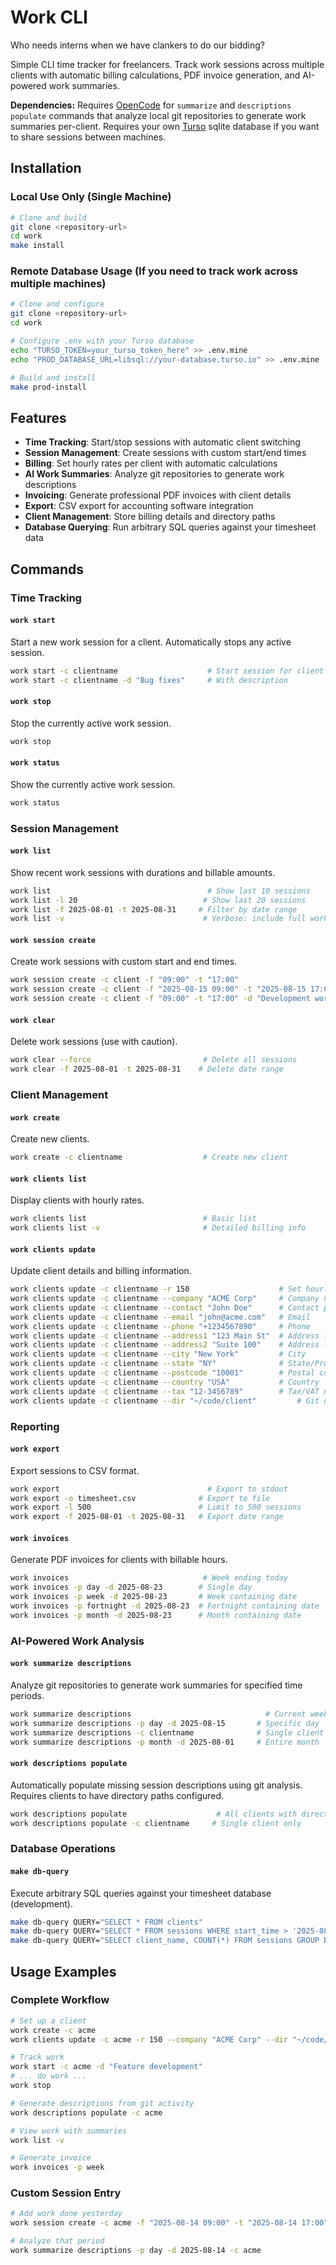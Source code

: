 # Work CLI

Who needs interns when we have clankers to do our bidding?

Simple CLI time tracker for freelancers. Track work sessions across multiple clients with automatic billing calculations, PDF invoice generation, and AI-powered work summaries.

**Dependencies:** Requires [OpenCode](https://github.com/sst/opencode) for `summarize` and `descriptions populate` commands that analyze local git repositories to generate work summaries per-client. Requires your own [Turso](https://turso.tech/) sqlite database if you want to share sessions between machines.

## Installation

### Local Use Only (Single Machine)
```bash
# Clone and build
git clone <repository-url>
cd work
make install
```

### Remote Database Usage (If you need to track work across multiple machines)
```bash
# Clone and configure
git clone <repository-url>
cd work

# Configure .env with your Turso database
echo "TURSO_TOKEN=your_turso_token_here" >> .env.mine
echo "PROD_DATABASE_URL=libsql://your-database.turso.io" >> .env.mine

# Build and install
make prod-install
```

## Features

- **Time Tracking**: Start/stop sessions with automatic client switching
- **Session Management**: Create sessions with custom start/end times
- **Billing**: Set hourly rates per client with automatic calculations  
- **AI Work Summaries**: Analyze git repositories to generate work descriptions
- **Invoicing**: Generate professional PDF invoices with client details
- **Export**: CSV export for accounting software integration
- **Client Management**: Store billing details and directory paths
- **Database Querying**: Run arbitrary SQL queries against your timesheet data

## Commands

### Time Tracking

#### `work start`
Start a new work session for a client. Automatically stops any active session.
```bash
work start -c clientname                    # Start session for client
work start -c clientname -d "Bug fixes"     # With description
```

#### `work stop`
Stop the currently active work session.
```bash
work stop
```

#### `work status`
Show the currently active work session.
```bash
work status
```

### Session Management

#### `work list`
Show recent work sessions with durations and billable amounts.
```bash
work list                                   # Show last 10 sessions
work list -l 20                            # Show last 20 sessions  
work list -f 2025-08-01 -t 2025-08-31     # Filter by date range
work list -v                               # Verbose: include full work summaries
```

#### `work session create`
Create work sessions with custom start and end times.
```bash
work session create -c client -f "09:00" -t "17:00"                    # Today 9am-5pm
work session create -c client -f "2025-08-15 09:00" -t "2025-08-15 17:00"  # Specific date
work session create -c client -f "09:00" -t "17:00" -d "Development work"   # With description
```

#### `work clear`
Delete work sessions (use with caution).
```bash
work clear --force                         # Delete all sessions
work clear -f 2025-08-01 -t 2025-08-31    # Delete date range
```

### Client Management

#### `work create`
Create new clients.
```bash
work create -c clientname                  # Create new client
```

#### `work clients list`
Display clients with hourly rates.
```bash
work clients list                          # Basic list
work clients list -v                       # Detailed billing info
```

#### `work clients update`
Update client details and billing information.
```bash
work clients update -c clientname -r 150                    # Set hourly rate
work clients update -c clientname --company "ACME Corp"     # Company name
work clients update -c clientname --contact "John Doe"      # Contact person
work clients update -c clientname --email "john@acme.com"   # Email
work clients update -c clientname --phone "+1234567890"     # Phone
work clients update -c clientname --address1 "123 Main St"  # Address line 1
work clients update -c clientname --address2 "Suite 100"    # Address line 2
work clients update -c clientname --city "New York"         # City
work clients update -c clientname --state "NY"              # State/Province
work clients update -c clientname --postcode "10001"        # Postal code
work clients update -c clientname --country "USA"           # Country
work clients update -c clientname --tax "12-3456789"        # Tax/VAT number
work clients update -c clientname --dir "~/code/client"         # Git directory for analysis
```

### Reporting

#### `work export`
Export sessions to CSV format.
```bash
work export                                 # Export to stdout
work export -o timesheet.csv              # Export to file
work export -l 500                        # Limit to 500 sessions
work export -f 2025-08-01 -t 2025-08-31   # Export date range
```

#### `work invoices`
Generate PDF invoices for clients with billable hours.
```bash
work invoices                              # Week ending today
work invoices -p day -d 2025-08-23        # Single day
work invoices -p week -d 2025-08-23       # Week containing date
work invoices -p fortnight -d 2025-08-23  # Fortnight containing date
work invoices -p month -d 2025-08-23      # Month containing date
```

### AI-Powered Work Analysis

#### `work summarize descriptions`
Analyze git repositories to generate work summaries for specified time periods.
```bash
work summarize descriptions                              # Current week, all clients
work summarize descriptions -p day -d 2025-08-15       # Specific day
work summarize descriptions -c clientname              # Single client only
work summarize descriptions -p month -d 2025-08-01     # Entire month
```

#### `work descriptions populate`
Automatically populate missing session descriptions using git analysis. Requires clients to have directory paths configured.
```bash
work descriptions populate                    # All clients with directories  
work descriptions populate -c clientname     # Single client only
```

### Database Operations

#### `make db-query`
Execute arbitrary SQL queries against your timesheet database (development).
```bash
make db-query QUERY="SELECT * FROM clients"
make db-query QUERY="SELECT * FROM sessions WHERE start_time > '2025-08-01'" FORMAT=column
make db-query QUERY="SELECT client_name, COUNT(*) FROM sessions GROUP BY client_name" FORMAT=csv
```

## Usage Examples

### Complete Workflow
```bash
# Set up a client
work create -c acme
work clients update -c acme -r 150 --company "ACME Corp" --dir "~/code/acme"

# Track work
work start -c acme -d "Feature development"
# ... do work ...
work stop

# Generate descriptions from git activity
work descriptions populate -c acme

# View work with summaries
work list -v

# Generate invoice
work invoices -p week
```

### Custom Session Entry
```bash
# Add work done yesterday
work session create -c acme -f "2025-08-14 09:00" -t "2025-08-14 17:00" -d "Bug fixes"

# Analyze that period
work summarize descriptions -p day -d 2025-08-14 -c acme
```
